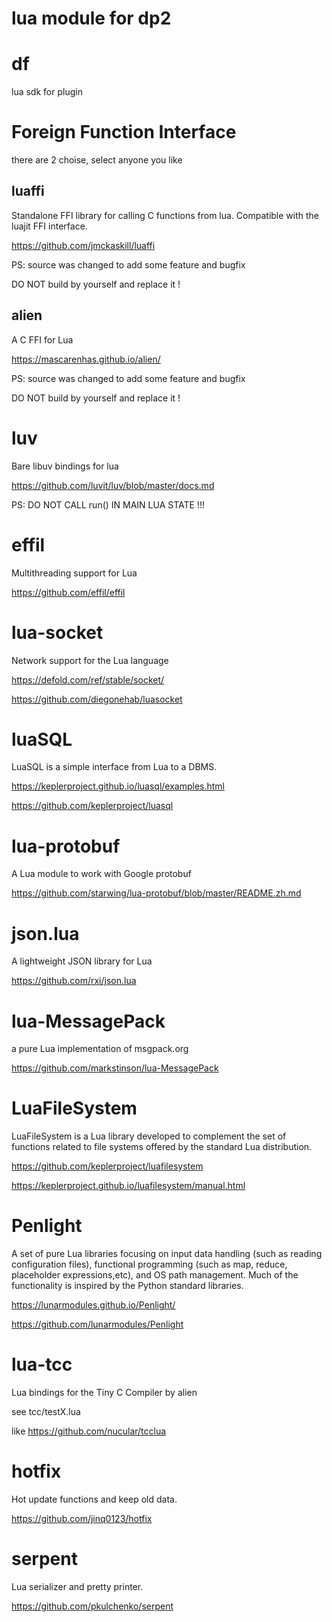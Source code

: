 # lua module for dp2

# df
lua sdk for plugin

# Foreign Function Interface
there are 2 choise, select anyone you like

## luaffi
Standalone FFI library for calling C functions from lua. Compatible with the luajit FFI interface.

https://github.com/jmckaskill/luaffi

PS: source was changed to add some feature and bugfix

DO NOT build by yourself and replace it !

## alien
A C FFI for Lua

https://mascarenhas.github.io/alien/

PS: source was changed to add some feature and bugfix

DO NOT build by yourself and replace it !

# luv
Bare libuv bindings for lua

https://github.com/luvit/luv/blob/master/docs.md

PS: DO NOT CALL run() IN MAIN LUA STATE !!!

# effil
Multithreading support for Lua

https://github.com/effil/effil

# lua-socket
Network support for the Lua language

https://defold.com/ref/stable/socket/

https://github.com/diegonehab/luasocket

# luaSQL
LuaSQL is a simple interface from Lua to a DBMS.

https://keplerproject.github.io/luasql/examples.html

https://github.com/keplerproject/luasql

# lua-protobuf
A Lua module to work with Google protobuf

https://github.com/starwing/lua-protobuf/blob/master/README.zh.md

# json.lua
A lightweight JSON library for Lua

https://github.com/rxi/json.lua

# lua-MessagePack
a pure Lua implementation of msgpack.org

https://github.com/markstinson/lua-MessagePack

# LuaFileSystem
LuaFileSystem is a Lua library developed to complement the set of functions related to file systems offered by the standard Lua distribution.

https://github.com/keplerproject/luafilesystem

https://keplerproject.github.io/luafilesystem/manual.html

# Penlight
A set of pure Lua libraries focusing on input data handling (such as reading configuration files), functional programming (such as map, reduce, placeholder expressions,etc), and OS path management. Much of the functionality is inspired by the Python standard libraries.

https://lunarmodules.github.io/Penlight/

https://github.com/lunarmodules/Penlight

# lua-tcc
Lua bindings for the Tiny C Compiler by alien

see tcc/testX.lua

like https://github.com/nucular/tcclua

# hotfix
Hot update functions and keep old data.

https://github.com/jinq0123/hotfix

# serpent
Lua serializer and pretty printer.

https://github.com/pkulchenko/serpent
